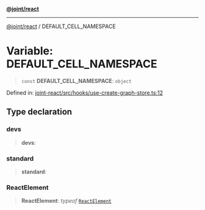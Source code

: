 [**@joint/react**](../README.md)

***

[@joint/react](../README.md) / DEFAULT\_CELL\_NAMESPACE

# Variable: DEFAULT\_CELL\_NAMESPACE

> `const` **DEFAULT\_CELL\_NAMESPACE**: `object`

Defined in: [joint-react/src/hooks/use-create-graph-store.ts:12](https://github.com/samuelgja/joint/blob/main/packages/joint-react/src/hooks/use-create-graph-store.ts#L12)

## Type declaration

### devs

> **devs**: 

### standard

> **standard**: 

### ReactElement

> **ReactElement**: *typeof* [`ReactElement`](../classes/ReactElement.md)

